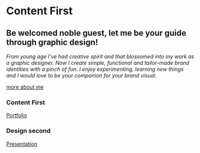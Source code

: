 # Content First 

## Be welcomed noble guest, let me be your guide through graphic design!

*From young age I've had creative spirit and that blossomed into my work as a graphic designer. Now I create simple, functional and tailor-made brand identities with a pinch of fun. I enjoy experimenting, learning new things and I would love to be your companion for your brand visual.*

[more about me](/about-me/about-me.md)

### Content First

[Portfolio](portfolio.md)

### Design second

[Presentation](https://drive.google.com/file/d/1wKfT6XMpLHIE7xL_UOjttMF9_13Xe6_H/view?usp=sharing)